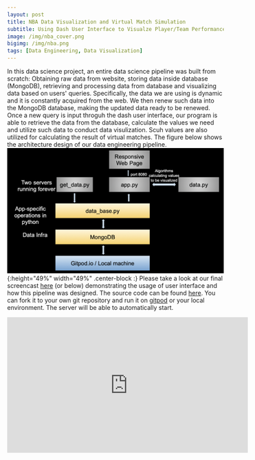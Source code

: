 ```yaml
---
layout: post
title: NBA Data Visualization and Virtual Match Simulation
subtitle: Using Dash User Interface to Visualze Player/Team Performance based on 2019-2020 NBA Player Data
image: /img/nba_cover.png
bigimg: /img/nba.png
tags: [Data Engineering, Data Visualization]
---
```


In this data science project, an entire data science pipeline was built from scratch: Obtaining raw data from website, storing data inside database (MongoDB), retrieving and processing data from database and visualizing data based on users' queries. Specifically, the data we are using is dynamic and it is constantly acquired from the web. We then renew such data into the MongoDB database, making the updated data ready to be renewed. Once a new query is input throguh the dash user interface, our program is able to retrieve the data from the database, calculate the values we need and utilize such data to conduct data visulization. Scuh values are also utilized for calculating the result of virtual matches. The figure below shows the architecture design of our data engineering pipeline.
![](/img/nba_archi.png){:height="49%" width="49%" .center-block :}
Please take a look at our final screencast [here](https://drive.google.com/file/d/1Va7-h8roagSQ0-7eA0EM4iLNC2IY-Zpi/view) (or below) demonstrating the usage of user interface and how this pipeline was designed. The source code can be found [here](https://github.com/data1050projectfall2019/data1050project). You can fork it to your own git repository and run it on [gitpod](https://www.gitpod.io/) or your local environment. The server will be able to automatically start.


<iframe width="560" height="315" src="https://www.youtube.com/embed/Mw5dIwNEuYk" frameborder="0" allow="accelerometer; autoplay; encrypted-media; gyroscope; picture-in-picture" allowfullscreen></iframe>

